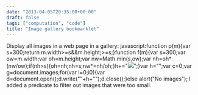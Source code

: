 ```yaml
---
date: "2013-04-05T20:35:00+00:00"
draft: false
tags: ["computation", "code"]
title: "Image gallery bookmarklet"
---
```

Display all images in a web page in a gallery: javascript:function p(m){var s=300;return m.width>=s&&m.height;>=s;}function f(m){var s=300;var ow=m.width;var oh=m.height;var nw=Math.min(s,ow);var nh=oh*(nw/ow);if(nh>s){oh=nh;nh=s;nw*=nh/oh;}h+="[![]("+m.src+")]("+m.src+")";}var h="";var c=0;var g=document.images;for(var i=0;i0){var d=document.open();d.write(""+h+"");d.close();}else alert("No images"); I added a predicate to filter out images that were too small.
